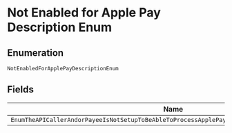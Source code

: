 
# Not Enabled for Apple Pay Description Enum

## Enumeration

`NotEnabledForApplePayDescriptionEnum`

## Fields

| Name |
|  --- |
| `EnumTheAPICallerAndorPayeeIsNotSetupToBeAbleToProcessApplePayPleaseContactYourAccountManager` |

